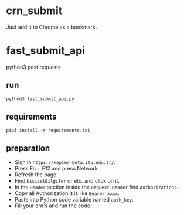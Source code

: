 # crn_submit
Just add it to Chrome as a bookmark.

# fast_submit_api
python3 post requests
## run
`python3 fast_submit_api.py`
## requirements
`pip3 install -r requirements.txt`

## preparation
- Sign in `https://kepler-beta.itu.edu.tr/`.
- Press Fn + F12 and press Network.
- Refresh the page.
- Find `KisiselBilgiler` or etc. and click on it.
- In the `Header` section inside the `Request Header` find `Authorization:`.
- Copy all Authorization it is like `Bearer xxxx`.
- Paste into Python code variable named `auth_key`.
- Fill your crn's and run the code.
